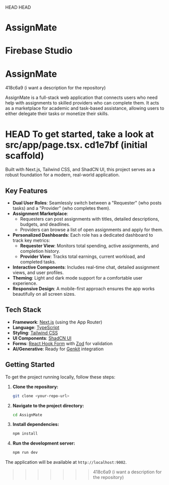 HEAD
HEAD
# AssignMate

# Firebase Studio

# AssignMate
418c6a9 (i want a description for the repository)

AssignMate is a full-stack web application that connects users who need help with assignments to skilled providers who can complete them. It acts as a marketplace for academic and task-based assistance, allowing users to either delegate their tasks or monetize their skills.

HEAD
To get started, take a look at src/app/page.tsx.
cd1e7bf (initial scaffold)
=======
Built with Next.js, Tailwind CSS, and ShadCN UI, this project serves as a robust foundation for a modern, real-world application.

## Key Features

*   **Dual User Roles**: Seamlessly switch between a "Requester" (who posts tasks) and a "Provider" (who completes them).
*   **Assignment Marketplace**:
    *   Requesters can post assignments with titles, detailed descriptions, budgets, and deadlines.
    *   Providers can browse a list of open assignments and apply for them.
*   **Personalized Dashboards**: Each role has a dedicated dashboard to track key metrics:
    *   **Requester View**: Monitors total spending, active assignments, and completion history.
    *   **Provider View**: Tracks total earnings, current workload, and completed tasks.
*   **Interactive Components**: Includes real-time chat, detailed assignment views, and user profiles.
*   **Theming**: Light and dark mode support for a comfortable user experience.
*   **Responsive Design**: A mobile-first approach ensures the app works beautifully on all screen sizes.

## Tech Stack

*   **Framework**: [Next.js](https://nextjs.org/) (using the App Router)
*   **Language**: [TypeScript](https://www.typescriptlang.org/)
*   **Styling**: [Tailwind CSS](https://tailwindcss.com/)
*   **UI Components**: [ShadCN UI](https://ui.shadcn.com/)
*   **Forms**: [React Hook Form](https://react-hook-form.com/) with [Zod](https://zod.dev/) for validation
*   **AI/Generative**: Ready for [Genkit](https://firebase.google.com/docs/genkit) integration

## Getting Started

To get the project running locally, follow these steps:

1.  **Clone the repository:**
    ```bash
    git clone <your-repo-url>
    ```
2.  **Navigate to the project directory:**
    ```bash
    cd AssignMate
    ```
3.  **Install dependencies:**
    ```bash
    npm install
    ```
4.  **Run the development server:**
    ```bash
    npm run dev
    ```

The application will be available at `http://localhost:9002`.
>>>>>>> 418c6a9 (i want a description for the repository)
